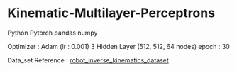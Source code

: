 # Kinematic-Multilayer-Perceptrons

Python Pytorch pandas numpy 

Optimizer : Adam (lr : 0.001)
3 Hidden Layer (512, 512, 64 nodes)
epoch : 30

Data_set Reference : [robot_inverse_kinematics_dataset](https://www.kaggle.com/sandibaressiegota/robot-kinematics-dataset)